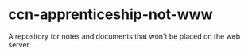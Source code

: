 # ccn-apprenticeship-not-www
A repository for notes and documents that won't be placed on the web server.
